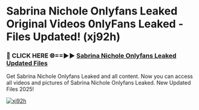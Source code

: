 # Sabrina Nichole Onlyfans Leaked Original Videos 0nlyFans Leaked - Files Updated! (xj92h)

<h3>🔴 CLICK HERE 🌐==►► <a href="https://tinyurl.com/4seja8ks" rel="nofollow">Sabrina Nichole Onlyfans Leaked Updated Files</a></h3>

Get Sabrina Nichole Onlyfans Leaked and all content. Now you can access all videos and pictures of Sabrina Nichole Onlyfans Leaked. New Updated Files 2025!

[![xj92h](https://i.imgur.com/EWjZXRe.gif)](https://tinyurl.com/4seja8ks)
